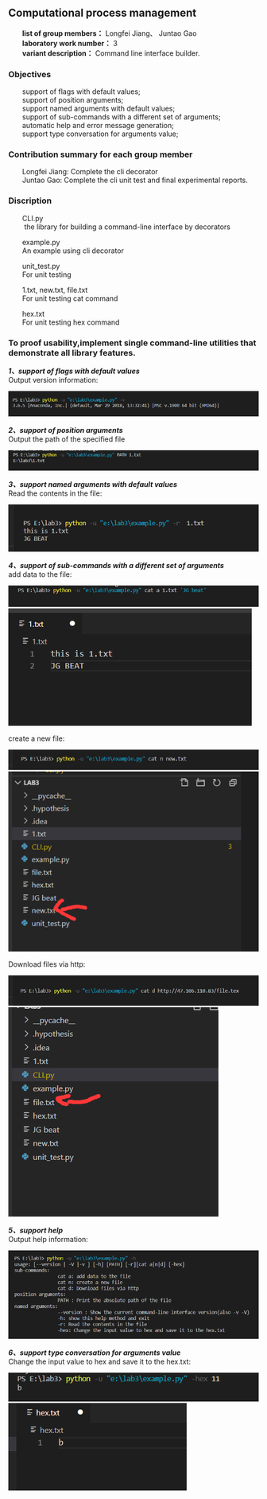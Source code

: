 ## Computational process management
&emsp;&emsp;**list of group members：** Longfei Jiang、 Juntao Gao<br>
&emsp;&emsp;**laboratory work number：** 3<br>
&emsp;&emsp;**variant description：** Command line interface builder.
### Objectives ###
&emsp;&emsp;support of flags with default values;<br>
&emsp;&emsp;support of position arguments;<br>
&emsp;&emsp;support named arguments with default values;<br>
&emsp;&emsp;support of sub-commands with a different set of arguments;<br>
&emsp;&emsp;automatic help and error message generation;<br>
&emsp;&emsp;support type conversation for arguments value;<br>

### Contribution summary for each group member ###
&emsp;&emsp;Longfei Jiang: Complete the cli decorator<br>
&emsp;&emsp;Juntao Gao: Complete the cli unit test and final experimental reports.<br>

### Discription ###
&emsp;&emsp;CLI.py  <br>
&emsp;&emsp; the library for building a command-line interface by decorators<br>

&emsp;&emsp;example.py  <br>
&emsp;&emsp;An example using cli decorator <br>

&emsp;&emsp;unit_test.py<br>
&emsp;&emsp;For unit testing<br>

&emsp;&emsp;1.txt, new.txt, file.txt<br>
&emsp;&emsp;For unit testing cat command<br>

&emsp;&emsp;hex.txt<br>
&emsp;&emsp;For unit testing hex command<br>

### To proof usability,implement single command-line utilities that demonstrate all library features.
***1、support of flags with default values***<br>
Output version information:

![](https://github.com/GJTNB/cpolab3/blob/master/images/1_1.png)

***2、support of position arguments***<br>
Output the path of the specified file

![](https://github.com/GJTNB/cpolab3/blob/master/images/7_1.png)

***3、support named arguments with default values***<br>
Read the contents in the file:

![](https://github.com/GJTNB/cpolab3/blob/master/images/3_1.png)

***4、support of sub-commands with a different set of arguments***<br>
add data to the file:

![](https://github.com/GJTNB/cpolab3/blob/master/images/2_1.png)
![](https://github.com/GJTNB/cpolab3/blob/master/images/2_2.png)

create a new file:

![](https://github.com/GJTNB/cpolab3/blob/master/images/2_3.png)
![](https://github.com/GJTNB/cpolab3/blob/master/images/2_4.png)

Download files via http:

![](https://github.com/GJTNB/cpolab3/blob/master/images/2_5.png)
![](https://github.com/GJTNB/cpolab3/blob/master/images/2_6.png)

***5、support help***<br>
Output help information:

![](https://github.com/GJTNB/cpolab3/blob/master/images/5_1.png)

***6、support type conversation for arguments value***<br>
Change the input value to hex and save it to the hex.txt:

![](https://github.com/GJTNB/cpolab3/blob/master/images/6_1.png)
![](https://github.com/GJTNB/cpolab3/blob/master/images/6_2.png)
